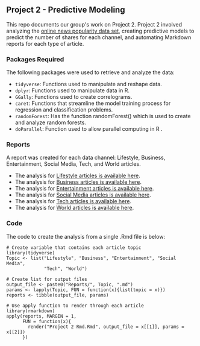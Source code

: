 ## Project 2 - Predictive Modeling

This repo documents our group's work on Project 2.  Project 2 involved analyzing the [online news popularity data set](https://archive.ics.uci.edu/ml/datasets/Online+News+Popularity), creating predictive models to predict the number of shares for each channel, and automating Markdown reports for each type of article.  

### Packages Required 
The following packages were used to retrieve and analyze the data:  
* `tidyverse`: Functions used to manipulate and reshape data.  
* `dplyr`: Functions used to manipulate data in R.  
* `GGally`: Functions used to create correlograms.  
* `caret`: Functions that streamline the model training process for regression and classification problems.  
* `randomForest`: Has the function randomForest() which is used to create and analyze random forests.  
* `doParallel`: Function used to allow parallel computing in R  .

### Reports
A report was created for each data channel: Lifestyle, Business, Entertainment, Social Media, Tech, and World articles.

* The analysis for [Lifestyle articles is available here](https://github.com/ChennadeBrown/Project-2/blob/main/Reports/Lifestyle.md).
* The analysis for [Business articles is available here](https://github.com/ChennadeBrown/Project-2/blob/main/Reports/Business.md).
* The analysis for [Entertainment articles is available here](https://github.com/ChennadeBrown/Project-2/blob/main/Reports/Entertainment.md).
* The analysis for [Social Media articles is available here](https://github.com/ChennadeBrown/Project-2/blob/main/Reports/Social%20Media.md).
* The analysis for [Tech articles is available here](https://github.com/ChennadeBrown/Project-2/blob/main/Reports/Tech.md).
* The analysis for [World articles is available here](https://github.com/ChennadeBrown/Project-2/blob/main/Reports/World.md).

### Code
The code to create the analysis from a single .Rmd file is below:
```{r, eval = FALSE}
# Create variable that contains each article topic 
library(tidyverse)
Topic <- list("Lifestyle", "Business", "Entertainment", "Social Media",
              "Tech", "World")

# Create list for output files
output_file <- paste0("Reports/", Topic, ".md")
params <- lapply(Topic, FUN = function(x){list(topic = x)})
reports <- tibble(output_file, params)

# Use apply function to render through each article
library(rmarkdown)
apply(reports, MARGIN = 1, 
      FUN = function(x){
        render("Project 2 Rmd.Rmd", output_file = x[[1]], params = x[[2]])
      })
```